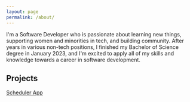 ```yaml
---
layout: page
permalink: /about/
---
```




I'm a Software Developer who is passionate about learning new things, supporting women and minorities in tech, and building community. After years in various non-tech positions, I finished my Bachelor of Science degree in January 2023, and I'm excited to apply all of my skills and knowledge towards a career in software development.


## Projects
[Scheduler App](https://github.com/TanyaSelvog/Software_II_Project)
